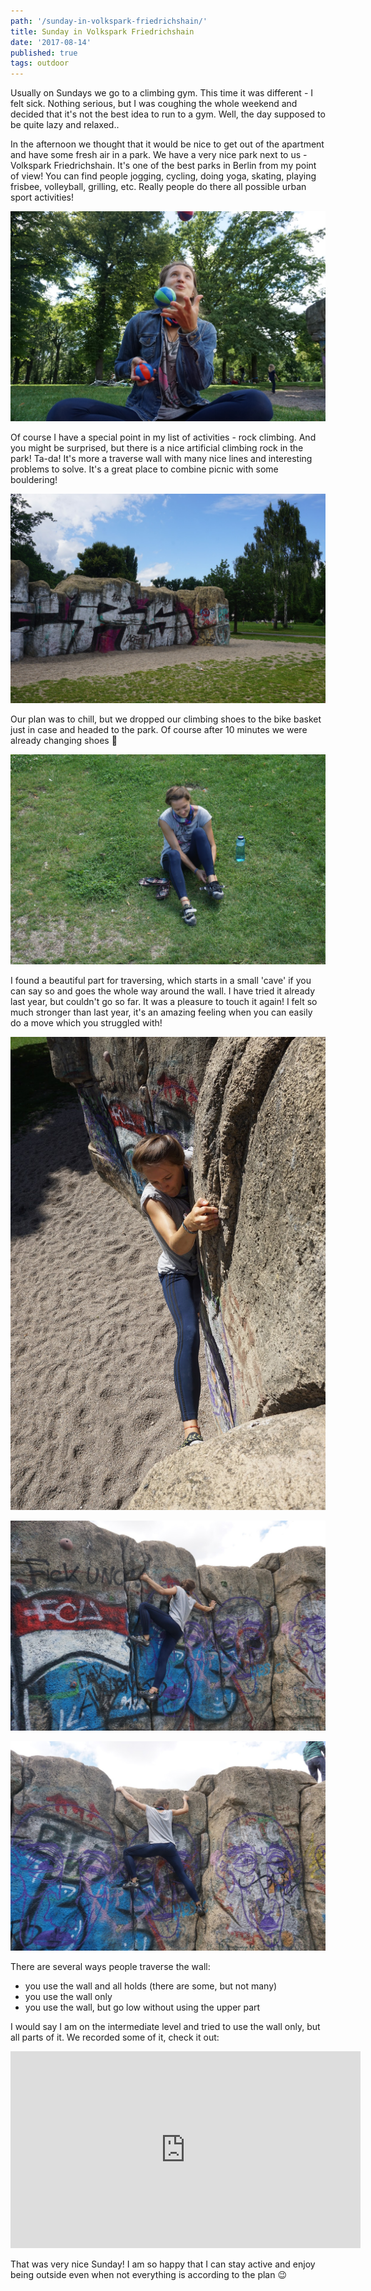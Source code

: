 ```yaml
---
path: '/sunday-in-volkspark-friedrichshain/'
title: Sunday in Volkspark Friedrichshain
date: '2017-08-14'
published: true
tags: outdoor
---
```


Usually on Sundays we go to a climbing gym. This time it was different - I felt sick. Nothing serious, but I was coughing the whole weekend and decided that it's not the best idea to run to a gym. Well, the day supposed to be quite lazy and relaxed..

In the afternoon we thought that it would be nice to get out of the apartment and have some fresh air in a park. We have a very nice park next to us - Volkspark Friedrichshain. It's one of the best parks in Berlin from my point of view! You can find people jogging, cycling, doing yoga, skating, playing frisbee, volleyball, grilling, etc. Really people do there all possible urban sport activities!

![01](./01.jpg)

Of course I have a special point in my list of activities - rock climbing. And you might be surprised, but there is a nice artificial climbing rock in the park! Ta-da! It's more a traverse wall with many nice lines and interesting problems to solve. It's a great place to combine picnic with some bouldering!

![02](./02.jpg)

Our plan was to chill, but we dropped our climbing shoes to the bike basket just in case and headed to the park. Of course after 10 minutes we were already changing shoes 🙂

![03](./03.jpg)

I found a beautiful part for traversing, which starts in a small 'cave' if you can say so and goes the whole way around the wall. I have tried it already last year, but couldn't go so far. It was a pleasure to touch it again! I felt so much stronger than last year, it's an amazing feeling when you can easily do a move which you struggled with!

![04](./04.jpg)

![05](./05.jpg)

![06](./06.jpg)

There are several ways people traverse the wall:

* you use the wall and all holds (there are some, but not many)
* you use the wall only
* you use the wall, but go low without using the upper part

I would say I am on the intermediate level and tried to use the wall only, but all parts of it. We recorded some of it, check it out:

<iframe width="560" height="315" src="https://www.youtube.com/embed/2wJCiDH7wac?rel=0" frameborder="0" allow="encrypted-media" allowfullscreen></iframe>

That was very nice Sunday! I am so happy that I can stay active and enjoy being outside even when not everything is according to the plan 😉
